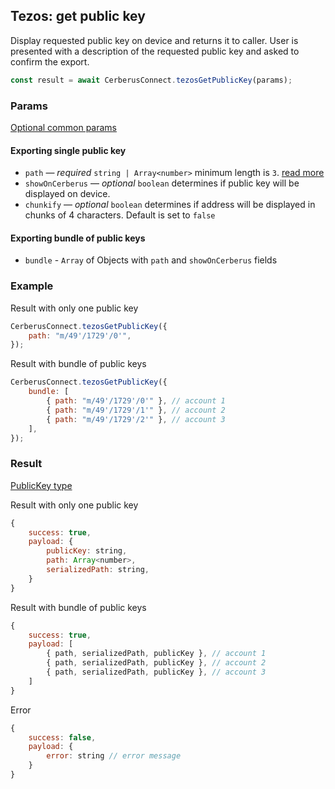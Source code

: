 ## Tezos: get public key

Display requested public key on device and returns it to caller.
User is presented with a description of the requested public key and asked to confirm the export.

```javascript
const result = await CerberusConnect.tezosGetPublicKey(params);
```

### Params

[Optional common params](commonParams.md)

#### Exporting single public key

-   `path` — _required_ `string | Array<number>` minimum length is `3`. [read more](../path.md)
-   `showOnCerberus` — _optional_ `boolean` determines if public key will be displayed on device.
-   `chunkify` — _optional_ `boolean` determines if address will be displayed in chunks of 4 characters. Default is set to `false`

#### Exporting bundle of public keys

-   `bundle` - `Array` of Objects with `path` and `showOnCerberus` fields

### Example

Result with only one public key

```javascript
CerberusConnect.tezosGetPublicKey({
    path: "m/49'/1729'/0'",
});
```

Result with bundle of public keys

```javascript
CerberusConnect.tezosGetPublicKey({
    bundle: [
        { path: "m/49'/1729'/0'" }, // account 1
        { path: "m/49'/1729'/1'" }, // account 2
        { path: "m/49'/1729'/2'" }, // account 3
    ],
});
```

### Result

[PublicKey type](https://github.com/Cerberus-Wallet/cerberus-suite/blob/develop/packages/connect/src/types/params.ts)

Result with only one public key

```javascript
{
    success: true,
    payload: {
        publicKey: string,
        path: Array<number>,
        serializedPath: string,
    }
}
```

Result with bundle of public keys

```javascript
{
    success: true,
    payload: [
        { path, serializedPath, publicKey }, // account 1
        { path, serializedPath, publicKey }, // account 2
        { path, serializedPath, publicKey }, // account 3
    ]
}
```

Error

```javascript
{
    success: false,
    payload: {
        error: string // error message
    }
}
```
